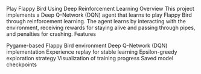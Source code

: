 Play Flappy Bird Using Deep Reinforcement Learning
Overview
This project implements a Deep Q-Network (DQN) agent that learns to play Flappy Bird through reinforcement learning. The agent learns by interacting with the environment, receiving rewards for staying alive and passing through pipes, and penalties for crashing.
Features

Pygame-based Flappy Bird environment
Deep Q-Network (DQN) implementation
Experience replay for stable learning
Epsilon-greedy exploration strategy
Visualization of training progress
Saved model checkpoints
